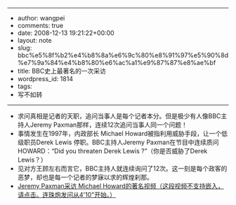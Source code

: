 - --
- author: wangpei
- comments: true
- date: 2008-12-13 19:21:22+00:00
- layout: note
- slug: bbc%e5%8f%b2%e4%b8%8a%e6%9c%80%e8%91%97%e5%90%8d%e7%9a%84%e4%b8%80%e6%ac%a1%e9%87%87%e8%ae%bf
- title: BBC史上最著名的一次采访
- wordpress_id: 1814
- tags:
- 写不如转
- --
- 求问真相是记者的天职，追问当事人是每个记者本分。但是极少有人像BBC主持人Jeremy Paxman那样，连续12次追问当事人同一个问题！
- 事情发生在1997年，内政部长 Michael Howard被指利用威胁手段，让一个低级职员Derek Lewis 停职。BBC主持人Jeremy Paxman在节目中连续质问HOWARD：“Did you threaten Derek Lewis ?”（你是否威胁了Derek Lewis？）
- 见对方王顾左右而言它，BBC主持人就连续询问了12次。这一刻是每个政客的恶梦，却也是每一个记者的梦寐以求的辉煌刹那。
- [Jeremy Paxman采访 Michael Howard的著名视频（这段视频不支持嵌入，请点击。连珠炮发问从4'10"开始。）]( http://www.youtube.com/watch?v=Uwlsd8RAoqI)

